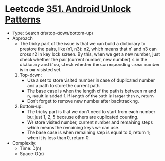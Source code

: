 # Leetcode [351. Android Unlock Patterns](https://leetcode.com/problems/android-unlock-patterns/)
- Type: Search dfs(top-down/bottom-up)
- Approach:
	- The tricky part of the issue is that we can build a dictionary to prestore the pairs, like (n1, n3): n2, which means that n1 and n3 can cross n2 in key lock screen. By this, when we get a new number, just check whether the pair (current number, new number) is in the dictionary and if so, check whether the corresponding cross number is in our visisted set.
	1. Top-down:
		- Use a set to store visited number in case of duplicated number and a path to store the current path.
		- The base case is when the length of the path is between m and n, result is added 1; if length of the path is larger than n, return
		- Don't forget to remove new number after backtracking.
	2. Bottom-up:
		- The tricky part is that we don't need to start from each number but just 1, 2, 5 because others are duplicated counting.
		- We store visited number, current number and remaining steps which means the remaining keys we can use.
		- The base case is when remaining step is equal to 0, return 1; when it is less than 0, return 0.
- Complexity:
	- Time: O(n)
	- Space: O(n)